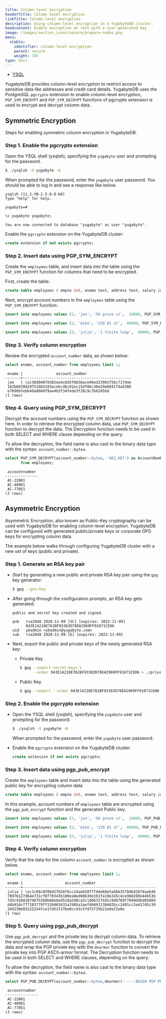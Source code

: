 ```yaml
---
title: Column-level encryption
headerTitle: Column-level encryption
linkTitle: Column-level encryption
description: Using column-level encryption in a YugabyteDB cluster.
headcontent: Enable encryption at rest with a user-generated key
image: /images/section_icons/secure/prepare-nodes.png
menu:
  stable:
    identifier: column-level-encryption
    parent: secure
    weight: 745
type: docs
---
```


<ul class="nav nav-tabs-alt nav-tabs-yb">

  <li >
    <a href="../column-level-encryption/" class="nav-link active">
      <i class="icon-postgres" aria-hidden="true"></i>
      YSQL
    </a>
  </li>

</ul>

YugabyteDB provides column-level encryption to restrict access to sensitive data like addresses and credit card details. YugabyteDB uses the PostgreSQL `pgcrypto` extension to enable column-level encryption, `PGP_SYM_ENCRYPT` and `PGP_SYM_DECRYPT` functions of pgcrypto extension is used to encrypt and decrypt column data.

## Symmetric Encryption

Steps for enabling symmetric column encryption in YugabyteDB.

### Step 1. Enable the pgcrypto extension

Open the YSQL shell (ysqlsh), specifying the `yugabyte` user and prompting for the password.

```sh
$ ./ysqlsh -U yugabyte -W
```

When prompted for the password, enter the `yugabyte` user password. You should be able to log in and see a response like below.

```output
ysqlsh (11.2-YB-2.5.0.0-b0)
Type "help" for help.

yugabyte=#
```

```sql
\c yugabyte yugabyte;
```

```output
You are now connected to database "yugabyte" as user "yugabyte".
```

Enable the `pgcrypto` extension on the YugabyteDB cluster:

```sql
create extension if not exists pgcrypto;
```

### Step 2. Insert data using PGP_SYM_ENCRYPT

Create the `employees` table, and insert data into the table using the `PGP_SYM_ENCRYPT` function for columns that need to be encrypted.

First, create the table:

```sql
create table employees ( empno int, ename text, address text, salary int, account_number text );
```

Next, encrypt account numbers in the `employees` table using the `PGP_SYM_ENCRYPT` function:

```sql
insert into employees values (1, 'joe', '56 grove st',  20000, PGP_SYM_ENCRYPT('AC-22001', 'AES_KEY'));

insert into employees values (2, 'mike', '129 81 st',  80000, PGP_SYM_ENCRYPT('AC-48901', 'AES_KEY'));

insert into employees values (3, 'julia', '1 finite loop',  40000, PGP_SYM_ENCRYPT('AC-77051', 'AES_KEY'));
```

### Step 3. Verify column encryption

Review the encrypted `account_number` data, as shown below:

```sql
select ename, account_number from employees limit 1;
```

```output
 ename |               account_number
-------+-------------------------------------------------
 joe   | \xc30d04070302ee4c6d5f6656ace96ed23901f56c717d4e
 162b6639429f516b5103acebc4bc91ec15df06c30e29e6841f4a5386
 e7698bfebb49a8660f9ae4b3f34fede3f28c9c7bb245bd
(1 rows)
```

### Step 4. Query using PGP_SYM_DECRYPT

Decrypt the account numbers using the `PGP_SYM_DECRYPT` function as shown here. In order to retrieve the encrypted column data, use `PGP_SYM_DECRYPT` function to decrypt the data. The Decryption function needs to be used in both SELECT and WHERE clause depending on the query.

To allow the decryption, the field name is also cast to the binary data type with the syntax: `account_number::bytea`.

```sql
select PGP_SYM_DECRYPT(account_number::bytea, 'AES_KEY') as AccountNumber
       from employees;
```

```output
 accountnumber
---------------
 AC-22001
 AC-48901
 AC-77051
(3 rows)
```

## Asymmetric Encryption

Asymmetric Encryption, also known as Public-Key cryptography can be used with YugabyteDB for enabling column-level encryption. YugabyteDB can be configured with generated public/private keys or corporate GPG keys for encrypting column data.

The example below walks through configuring YugabyteDB cluster with a new set of keys (public and private).

### Step 1. Generate an RSA key pair

* Start by generating a new public and private RSA key pair using the `gpg` key generator:

    ```sh
    $ gpg --gen-key
    ```

* After going through the configuration prompts, an RSA key gets generated:

    ```output
    public and secret key created and signed.

    pub   rsa2048 2020-11-09 [SC] [expires: 2022-11-09]
          043E14210E7628F93383D78EA2969FF91871CE06
    uid   ybadmin <ybadmin@yugabyte.com>
    sub   rsa2048 2020-11-09 [E] [expires: 2022-11-09]
    ```

* Next, export the public and private keys of the newly generated RSA key:

  * Private Key

    ```sh
    $ gpg --export-secret-keys \
          --armor 043E14210E7628F93383D78EA2969FF91871CE06 > ./private_key.txt
    ```

  * Public Key

    ```sh
    $ gpg --export --armor 043E14210E7628F93383D78EA2969FF91871CE06 > ./public_key.txt
    ```

### Step 2. Enable the pgcrypto extension

* Open the YSQL shell (ysqlsh), specifying the `yugabyte` user and prompting for the password.

    ```sh
    $ ./ysqlsh -U yugabyte -W
    ```

    When prompted for the password, enter the `yugabyte` user password.

* Enable the `pgcrypto` extension on the YugabyteDB cluster:

    ```sql
    create extension if not exists pgcrypto;
    ```

### Step 3. Insert data using pgp_pub_encrypt

Create the `employees` table and insert data into the table using the generated public key for encrypting column data

```sql
create table employees ( empno int, ename text, address text, salary int, account_number text );
```

In this example, account numbers of `employees` table are encrypted using the `pgp_pub_encrypt` function and the generated Public key.

```sql
insert into employees values (1, 'joe', '56 grove st',  20000, PGP_PUB_ENCRYPT('AC-22001', dearmor('-----BEGIN PGP PUBLIC KEY BLOCK----- XXXX  -----END PGP PUBLIC KEY BLOCK-----')));

insert into employees values (2, 'mike', '129 81 st',  80000, PGP_PUB_ENCRYPT('AC-48901', dearmor('-----BEGIN PGP PUBLIC KEY BLOCK----- XXXX  -----END PGP PUBLIC KEY BLOCK-----')));

insert into employees values (3, 'julia', '1 finite loop',  40000, PGP_PUB_ENCRYPT('AC-77051', dearmor('-----BEGIN PGP PUBLIC KEY BLOCK----- XXXX  -----END PGP PUBLIC KEY BLOCK-----')));
```

### Step 4. Verify column encryption

Verify that the data for the column `account_number` is encrypted as shown below.

```sql
select ename, account_number from employees limit 1;
```

```output
 ename |                   account_number
-------+------------------------------------------------------------
 julia | \xc1c04c039bd2f02876cc14ae0107ff44e68e5a4bb35784b426f4aeb46
 70976127d64e731cf8f70343b100ea0ed60b3de191fa19e245c4ce9b0289e44b53b
 7d3c42b8187487b3b0bb8ebed518a248ca3c1d663174d1c9d6769f7840ddbd8508d
 d4b91dcf77183779ff15b003431a7d05a1aef4b09313b602bcc2491cc2e417d5c39
 269230e032252547ce1fd51f27be0cc43c5fd75f35b21e0a72e8e
(1 row)
```

### Step 5. Query using pgp_pub_decrypt

Use `pgp_pub_decrypt` and the private key to decrypt column data. To retrieve the encrypted column data, use the `pgp_pub_decrypt` function to decrypt the data and wrap the PGP private key with the `dearmor` function to convert the private key into PGP ASCII-armor format. The Decryption function needs to be used in both SELECT and WHERE clauses, depending on the query.

To allow the decryption, the field name is also cast to the binary data type with the syntax: `account_number::bytea`.

```sql
select PGP_PUB_DECRYPT(account_number::bytea,dearmor('-----BEGIN PGP PRIVATE KEY BLOCK----- XXXX  -----END PGP PRIVATE KEY BLOCK-----'),'PRIVATE-KEY-PASSWORD') as AccountNumber from employees;
```

```output
 accountnumber
---------------
 AC-22001
 AC-48901
 AC-77051
(3 rows)
```
